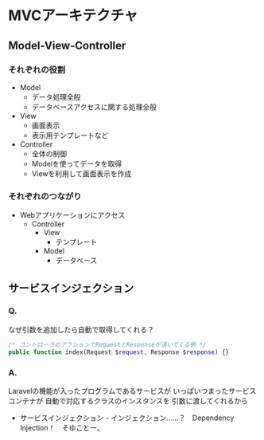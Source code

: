# MVCアーキテクチャ

## Model-View-Controller

### それぞれの役割

* Model
  * データ処理全般
  * データベースアクセスに関する処理全般
* View
  * 画面表示
  * 表示用テンプレートなど
* Controller
  * 全体の制御
  * Modelを使ってデータを取得
  * Viewを利用して画面表示を作成

### それぞれのつながり

* Webアプリケーションにアクセス
  * Controller
    * View
      * テンプレート
    * Model
      * データベース


## サービスインジェクション

### Q.
なぜ引数を追加したら自動で取得してくれる？
```php
/* コントローラのアクションでRequestとResponseが湧いてくる例 */
public function index(Request $request, Response $response) {}
```

### A.
Laravelの機能が入ったプログラムであるサービスが
いっぱいつまったサービスコンテナが
自動で対応するクラスのインスタンスを
引数に渡してくれるから

* サービスインジェクション
\- インジェクション……？　Dependency Injection！　そゆことー。